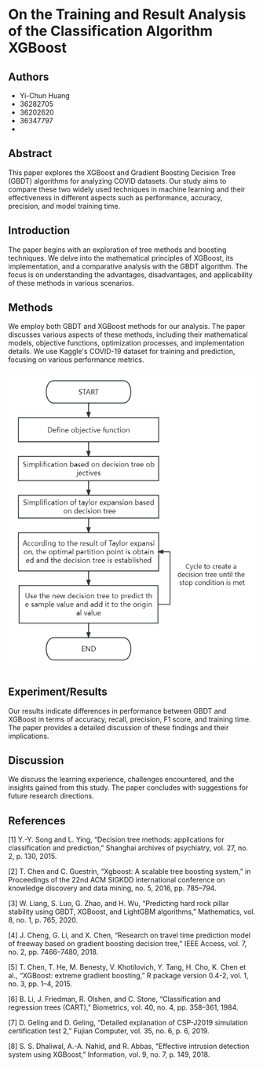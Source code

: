 # On the Training and Result Analysis of the Classification Algorithm XGBoost

## Authors
- Yi-Chun Huang
- 36282705
- 36202620
- 36347797
- 
## Abstract
This paper explores the XGBoost and Gradient Boosting Decision Tree (GBDT) algorithms for analyzing COVID datasets. Our study aims to compare these two widely used techniques in machine learning and their effectiveness in different aspects such as performance, accuracy, precision, and model training time.

## Introduction
The paper begins with an exploration of tree methods and boosting techniques. We delve into the mathematical principles of XGBoost, its implementation, and a comparative analysis with the GBDT algorithm. The focus is on understanding the advantages, disadvantages, and applicability of these methods in various scenarios.

## Methods
We employ both GBDT and XGBoost methods for our analysis. The paper discusses various aspects of these methods, including their mathematical models, objective functions, optimization processes, and implementation details. We use Kaggle's COVID-19 dataset for training and prediction, focusing on various performance metrics.

![XGBoost Flowchart](images/flowchart.png)


## Experiment/Results
Our results indicate differences in performance between GBDT and XGBoost in terms of accuracy, recall, precision, F1 score, and training time. The paper provides a detailed discussion of these findings and their implications.

## Discussion
We discuss the learning experience, challenges encountered, and the insights gained from this study. The paper concludes with suggestions for future research directions.

## References
<a id="1">[1]</a> Y.-Y. Song and L. Ying, “Decision tree methods: applications for classification and prediction,” Shanghai archives of psychiatry, vol. 27, no. 2, p. 130, 2015.

<a id="1">[2]</a> T. Chen and C. Guestrin, “Xgboost: A scalable tree boosting system,” in Proceedings of the 22nd ACM SIGKDD international conference on knowledge discovery and data mining, no. 5, 2016, pp. 785–794.

<a id="1">[3]</a> W. Liang, S. Luo, G. Zhao, and H. Wu, “Predicting hard rock pillar stability using GBDT, XGBoost, and LightGBM algorithms,” Mathematics, vol. 8, no. 1, p. 765, 2020.

<a id="1">[4]</a> J. Cheng, G. Li, and X. Chen, “Research on travel time prediction model of freeway based on gradient boosting decision tree,” IEEE Access, vol. 7, no. 2, pp. 7466–7480, 2018.

<a id="1">[5]</a> T. Chen, T. He, M. Benesty, V. Khotilovich, Y. Tang, H. Cho, K. Chen et al., “XGBoost: extreme gradient boosting,” R package version 0.4-2, vol. 1, no. 3, pp. 1–4, 2015.

<a id="1">[6]</a> B. Li, J. Friedman, R. Olshen, and C. Stone, “Classification and regression trees (CART),” Biometrics, vol. 40, no. 4, pp. 358–361, 1984.

<a id="1">[7]</a> D. Geling and D. Geling, “Detailed explanation of CSP-J2019 simulation certification test 2,” Fujian Computer, vol. 35, no. 6, p. 6, 2019.

<a id="1">[8]</a> S. S. Dhaliwal, A.-A. Nahid, and R. Abbas, “Effective intrusion detection system using XGBoost,” Information, vol. 9, no. 7, p. 149, 2018.
